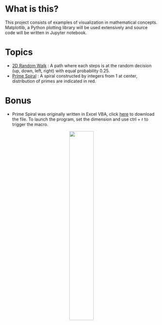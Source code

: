 # What is this?
This project consists of examples of visualization in mathematical concepts. Matplotlib, a Python plotting library will be used extensively and source code will be written in Jupyter notebook.

# Topics
* [2D Random Walk](https://github.com/woo-chia-wei/the-art-of-pattern/blob/master/topics/2d-random-walk.ipynb) : A path where each steps is at the random decision (up, down, left, right) with equal probability 0.25.
* [Prime Spiral](https://github.com/woo-chia-wei/the-art-of-pattern/blob/master/topics/prime-spiral.ipynb) : A spiral constructed by integers from 1 at center, distribution of primes are indicated in red.

# Bonus
* Prime Spiral was originally written in Excel VBA, click [here](https://github.com/woo-chia-wei/the-art-of-pattern/blob/master/public/readme/028_Prime_Spiral.xlsm) to download the file. To launch the program, set the dimension and use ctrl + r to trigger the macro.

<p align="center"> 
  <img src="https://github.com/woo-chia-wei/the-art-of-pattern/blob/master/public/readme/prime-spiral-screen.png" 
       width="40%" height="40%">
</p>
